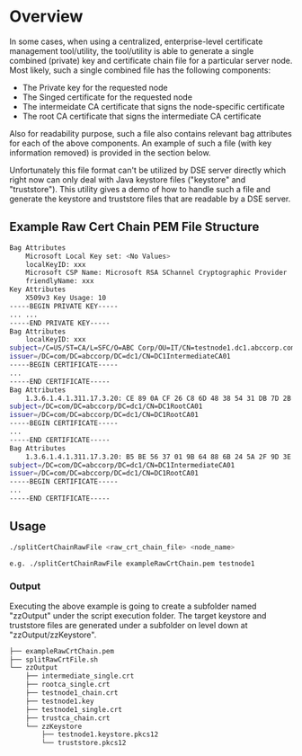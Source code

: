 # Overview

In some cases, when using a centralized, enterprise-level certificate management tool/utility, the tool/utility is able to generate a single combined (private) key and certificate chain file for a particular server node. Most likely, such a single combined file has the following components:

* The Private key for the requested node
* The Singed certificate for the requested node
* The intermeidate CA certificate that signs the node-specific certificate
* The root CA certificate that signs the intermediate CA certificate

Also for readability purpose, such a file also contains relevant bag attributes for each of the above components. An example of such a file (with key information removed) is provided in the section below.

Unfortunately this file format can't be utilized by DSE server directly which right now can only deal with Java keystore files ("keystore" and "truststore"). This utility gives a demo of how to handle such a file and generate the keystore and truststore files that are readable by a DSE server.

## Example Raw Cert Chain PEM File Structure

```bash
Bag Attributes
    Microsoft Local Key set: <No Values>
    localKeyID: xxx
    Microsoft CSP Name: Microsoft RSA SChannel Cryptographic Provider
    friendlyName: xxx
Key Attributes
    X509v3 Key Usage: 10
-----BEGIN PRIVATE KEY-----
... ...
-----END PRIVATE KEY-----
Bag Attributes
    localKeyID: xxx
subject=/C=US/ST=CA/L=SFC/O=ABC Corp/OU=IT/CN=testnode1.dc1.abccorp.com
issuer=/DC=com/DC=abccorp/DC=dc1/CN=DC1IntermediateCA01
-----BEGIN CERTIFICATE-----
...
-----END CERTIFICATE-----
Bag Attributes
    1.3.6.1.4.1.311.17.3.20: CE 89 0A CF 26 C8 6D 48 38 54 31 DB 7D 2B 7A 14 81 E5 EC 74
subject=/DC=com/DC=abccorp/DC=dc1/CN=DC1RootCA01
issuer=/DC=com/DC=abccorp/DC=dc1/CN=DC1RootCA01
-----BEGIN CERTIFICATE-----
...
-----END CERTIFICATE-----
Bag Attributes
    1.3.6.1.4.1.311.17.3.20: B5 BE 56 37 01 9B 64 88 6B 24 5A 2F 9D 3E 3F 7C B4 83 FA 93
subject=/DC=com/DC=abccorp/DC=dc1/CN=DC1IntermediateCA01
issuer=/DC=com/DC=abccorp/DC=dc1/CN=DC1RootCA01
-----BEGIN CERTIFICATE-----
...
-----END CERTIFICATE-----
```

## Usage

```bash
./splitCertChainRawFile <raw_crt_chain_file> <node_name>

e.g. ./splitCertChainRawFile exampleRawCrtChain.pem testnode1
```

### Output

Executing the above example is going to create a subfolder named "zzOutput" under the script execution folder. The target keystore and truststore files are generated under a subfolder on level down at "zzOutput/zzKeystore".

```bash
├── exampleRawCrtChain.pem
├── splitRawCrtFile.sh
└── zzOutput
    ├── intermediate_single.crt
    ├── rootca_single.crt
    ├── testnode1_chain.crt
    ├── testnode1.key
    ├── testnode1_single.crt
    ├── trustca_chain.crt
    └── zzKeystore
        ├── testnode1.keystore.pkcs12
        └── truststore.pkcs12
```
